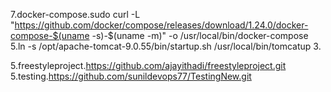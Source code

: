 7.docker-compose.sudo curl -L "https://github.com/docker/compose/releases/download/1.24.0/docker-compose-$(uname -s)-$(uname -m)" -o /usr/local/bin/docker-compose
5.ln -s /opt/apache-tomcat-9.0.55/bin/startup.sh /usr/local/bin/tomcatup
3.<role rolename="admin-gui"/>
<role rolename="manager-gui"/>
<role rolename="manager-script"/>
<role rolename="manager-jmx"/>
<role rolename="manager-status"/> 
<user username="admin" password="admin" roles="admin-gui,manager-gui,manager-script,manager-jmx,manager-status"/>
<user username="deployer" password="deployer" roles="manager-script"/>
<user username="tomcat" password="s3cret" roles="manager-gui"/>

5.freestyleproject.https://github.com/ajayithadi/freestyleproject.git
5.testing.https://github.com/sunildevops77/TestingNew.git

